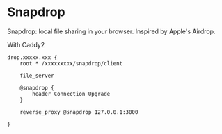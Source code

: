 # Snapdrop 

Snapdrop: local file sharing in your browser. Inspired by Apple's Airdrop.

With Caddy2

```
drop.xxxxx.xxx {
    root * /xxxxxxxxx/snapdrop/client

    file_server

    @snapdrop {
        header Connection Upgrade
    }

    reverse_proxy @snapdrop 127.0.0.1:3000

}
```